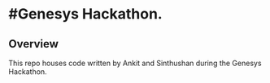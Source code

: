 #Genesys Hackathon.
=======

## Overview

This repo houses code written by Ankit and Sinthushan during the Genesys Hackathon.


